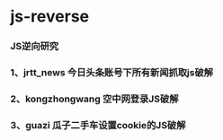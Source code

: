 # js-reverse
### JS逆向研究
### 1、jrtt_news 今日头条账号下所有新闻抓取js破解
### 2、kongzhongwang 空中网登录JS破解
### 3、guazi 瓜子二手车设置cookie的JS破解
